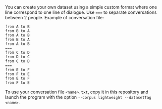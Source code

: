 You can create your own dataset using a simple custom format where one line correspond to one line of dialogue. Use `===` to separate conversations between 2 people. Example of conversation file:


```
from A to B
from B to A
from A to B
from B to A
from A to B
===
from C to D
from D to C
from C to D
===
from E to F
from F to E
from E to F
from F to E
```

To use your conversation file `<name>.txt`, copy it in this repository and launch the program with the option `--corpus lightweight --datasetTag <name>`.
